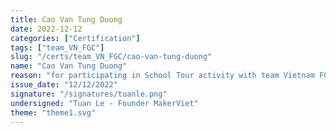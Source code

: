 ```yaml
---
title: Cao Van Tung Duong
date: 2022-12-12
categories: ["Certification"]
tags: ["team_VN_FGC"]
slug: "/certs/team_VN_FGC/cao-van-tung-duong"
name: "Cao Van Tung Duong"
reason: "for participating in School Tour activity with team Vietnam FGC"
issue_date: "12/12/2022"
signature: "/signatures/tuanle.png"
undersigned: "Tuan Le - Founder MakerViet"
theme: "theme1.svg"
---
```

